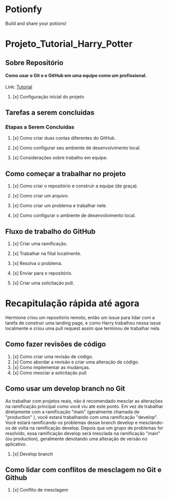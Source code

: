 # Potionfy

Build and share your potions!


# Projeto_Tutorial_Harry_Potter

## Sobre Repositório

#### Como usar o Git e o GitHub em uma equipe como um profissional.

Link: [Tutorial](https://www.freecodecamp.org/news/how-to-use-git-and-github-in-a-team-like-a-pro/)

1. [x] Configuração inicial do projeto

## Tarefas a serem concluidas

### Etapas a Serem Concluidas

1. [x] Como criar duas contas diferentes do GitHub.

2. [x] Como configurar seu ambiente de desenvolvimento local.

3. [x] Considerações sobre trabalho em equipe.

## Como começar a trabalhar no projeto

1. [x] Como criar o repositório e construir a equipe (de graça).

2. [x] Como criar um arquivo.

3. [x] Como criar um problema e trabalhar nele.

4. [x] Como configurar o ambiente de desenvolvimento local.

## Fluxo de trabalho do GitHub

1. [x] Criar uma ramificação.

2. [x] Trabalhar na filial localmente.

3. [x] Resolva o problema.

4. [x] Enviar para o repositório.

5. [x] Criar uma solicitação pull.


# Recapitulação rápida até agora

Hermione criou um repositório remoto,
então um issue para lidar com a tarefa de construir
uma landing page, e como Harry trabalhou nessa issue
localmente e criou uma pull request assim que terminou de trabalhar nela.
## Como fazer revisões de código
1. [x] Como criar uma revisão de código.
2. [x] Como abordar a revisão e criar uma alteração de código.
3. [x] Como implementar as mudanças.
4. [x] Como mesclar a solicitação pull
## Como usar um develop branch no Git
Ao trabalhar com projetos reais,
não é recomendado mesclar as alterações
na ramificação principal como você viu até este ponto.
Em vez de trabalhar diretamente com a ramificação &quot;main&quot; (geralmente chamada de &quot;production&quot; ), você estará trabalhando com uma ramificação &quot;develop&quot;. Você estará ramificando os problemas desse branch develop e mesclando-os de volta na ramificação develop.
Depois que um grupo de problemas for resolvido, essa ramificação develop será mesclada na ramificação &quot;main&quot; (ou production), geralmente denotando uma alteração de versão no aplicativo.
1. [x] Develop branch
## Como lidar com conflitos de mesclagem no Git e Github
1. [x] Conflito de mesclagem
